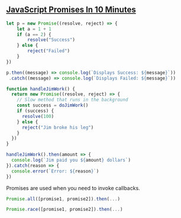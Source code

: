 ## [JavaScript Promises In 10 Minutes](https://www.youtube.com/watch?v=DHvZLI7Db8E)

```js
let p = new Promise((resolve, reject) => {
	let a = 1 + 1
	if (a == 2) {
		resolve("Success")
	} else {
		reject("Failed")
	}
})

p.then((message) => console.log(`Displays Success: ${message}`))
 .catch((message) => console.log(`Displays Failed: ${message}`))
```

```js
function handleJimWork() {
  return new Promise((resolve, reject) => {
    // Slow method that runs in the background
    const success = doJimWork()
    if (success) {
      resolve(100)
    } else {
      reject("Jim broke his leg")
    }
  })
}

handleJimWork().then(amount => {
  console.log(`Jim paid you ${amount} dollars`)
}).catch(reason => {
  console.error(`Error: ${reason}`)
})
```

Promises are used when you need to invoke callbacks.

```js
Promise.all([promise1, promise2]).then(...)  

Promise.race([promise1, promise2]).then(...)
```
